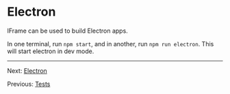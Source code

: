 # Electron

IFrame can be used to build Electron apps.

In one terminal, run `npm start`, and in another, run `npm run electron`. This will start electron in dev mode.

---

Next: [Electron](https://github.com/justinsisley/Invisible-Framework/blob/master/docs/tutorial/electron.md)

Previous: [Tests](https://github.com/justinsisley/Invisible-Framework/blob/master/docs/tutorial/tests.md)
